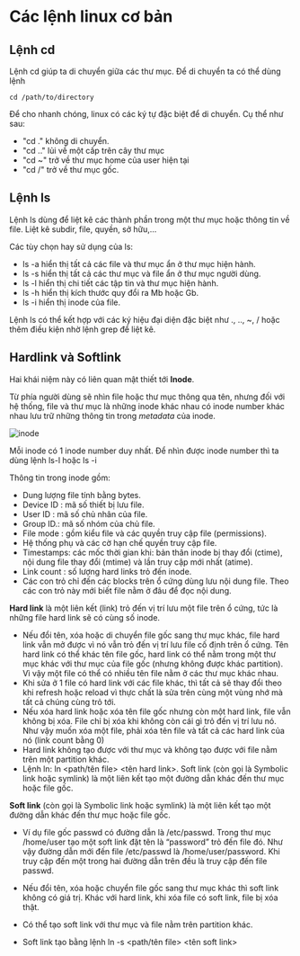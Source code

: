 # Các lệnh linux cơ bản
## Lệnh cd
Lệnh cd giúp ta di chuyển giữa các thư mục. Để di chuyển ta có thể dùng lệnh 

```
cd /path/to/directory
```

Để cho nhanh chóng, linux có các ký tự đặc biệt để di chuyển. Cụ thể như sau:

* "cd ." không di chuyển.
* "cd .." lủi về một cấp trên cây thư mục
* "cd ~" trở về thư mục home của user hiện tại
* "cd /" trở về thư mục gốc.

## Lệnh ls
Lệnh ls dùng để liệt kê các thành phần trong một thư mục hoặc thông tin về file. Liệt kê subdir, file, quyền, sở hữu,...

Các tùy chọn hay sử dụng của ls:

* ls -a hiển thị tất cả các file và thư mục ẩn ở thư mục hiện hành.
* ls -s hiển thị tất cả các thư mục và file ẩn ở thư mục người dùng.
* ls -l hiển thị chi tiết các tập tin và thư mục hiện hành.
* ls -h hiển thị kích thước quy đổi ra Mb hoặc Gb.
* ls -i hiển thị inode của file.

Lệnh ls có thể kết hợp với các ký hiệu đại diện đặc biệt như ., .., ~, / hoặc thêm điều kiện nhờ lệnh grep để liệt kê.

## Hardlink và Softlink
Hai khái niệm này có liên quan mật thiết tới __Inode__.

Từ phía người dùng sẽ nhìn file hoặc thư mục thông qua tên, nhưng đối với hệ thống, file và thư mục là những inode khác nhau có inode number khác nhau lưu trữ những thông tin trong *metadata* của inode.

![inode](http://www.gocit.vn/wp-content/uploads/2013/08/inode.png)

Mỗi inode có 1 inode number duy nhất. Để nhìn được inode number thì ta dùng lệnh ls-l hoặc ls -i 

Thông tin trong inode gồm: 

* Dung lượng file tính bằng bytes.
* Device ID : mã số thiết bị lưu file.
* User ID : mã số chủ nhân của file.
* Group ID.: mã số nhóm của chủ file.
* File mode : gồm kiểu file và các quyền truy cập file (permissions).
* Hệ thống phụ và các cờ hạn chế quyền truy cập file.
* Timestamps: các mốc thời gian khi: bản thân inode bị thay đổi (ctime), nội dung file thay đổi (mtime) và lần truy cập mới nhất (atime).
* Link count : số lượng hard links trỏ đến inode.
* Các con trỏ chỉ đến các blocks trên ổ cứng dùng lưu nội dung file. Theo các con trỏ này mới biết file nằm ở đâu để đọc nội dung.

**Hard link** là một liên kết (link) trỏ đến vị trí lưu một file trên ổ cứng, tức là những file hard link sẽ có cùng số inode.

* Nếu đổi tên, xóa hoặc di chuyển file gốc sang thư mục khác, file hard link vẫn mở được vì nó vẫn trỏ đến vị trí lưu file cố định trên ổ cứng.
Tên hard link có thể khác tên file gốc, hard link có thể nằm trong một thư mục khác với thư mục của file gốc (nhưng không được khác partition). Vì vậy một file có thể có nhiều tên file nằm ở các thư mục khác nhau. 
* Khi sửa ở 1 file có hard link với các file khác, thì tất cả sẽ thay đổi theo khi refresh hoặc reload vì thực chất là sửa trên cùng một vùng nhớ mà tất cả chúng cùng trỏ tới.
* Nếu xóa hard link hoặc xóa tên file gốc nhưng còn một hard link, file vẫn không bị xóa. File chỉ bị xóa khi không còn cái gì trỏ đến vị trí lưu nó. Như vậy muốn xóa một file, phải xóa tên file và tất cả các hard link của nó (link count bằng 0)
* Hard link không tạo được với thư mục và không tạo được với file nằm trên một partition khác.
* Lệnh ln: ln <path/tên file> <tên hard link>.
Soft link (còn gọi là Symbolic link hoặc symlink) là một liên kết tạo một đường dẫn khác đến thư mục hoặc file gốc.

**Soft link** (còn gọi là Symbolic link hoặc symlink) là một liên kết tạo một đường dẫn khác đến thư mục hoặc file gốc.

* Ví dụ file gốc passwd có đường dẫn là /etc/passwd. Trong thư mục /home/user tạo một soft link đặt tên là “password” trỏ đến file đó. Như vậy đường dẫn mới đến file /etc/passwd là /home/user/password. Khi truy cập đến một trong hai đường dẫn trên đều là truy cập đến file passwd.

* Nếu đổi tên, xóa hoặc chuyển file gốc sang thư mục khác thì soft link không có giá trị. Khác với hard link, khi xóa file có soft link, file bị xóa thật.
* Có thể tạo soft link với thư mục và file nằm trên partition khác.
* Soft link tạo bằng lệnh ln -s <path/tên file> <tên soft link>


